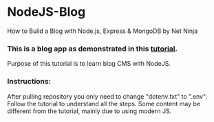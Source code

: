 # NodeJS-Blog
How to Build a Blog with Node.js, Express &amp; MongoDB by Net Ninja

### This is a blog app as demonstrated in this [tutorial](https://www.youtube.com/playlist?list=PL4cUxeGkcC9hAJ-ARcYq_z6lDZV7kT1xD).
Purpose of this tutorial is to learn blog CMS with NodeJS.

### Instructions:
  After pulling repository you only need to change "dotenv.txt" to ".env".
  Follow the tutorial to understand all the steps.
  Some content may be different from the tutorial, mainly due to using modern JS.
